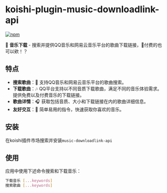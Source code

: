 # koishi-plugin-music-downloadlink-api

[![npm](https://img.shields.io/npm/v/koishi-plugin-music-downloadlink-api?style=flat-square)](https://www.npmjs.com/package/koishi-plugin-music-downloadlink-api)

🎵 **音乐下载** - 搜索并提供QQ音乐和网易云音乐平台的歌曲下载链接，🤩付费的也可以欸！？

## 特点

- **搜索歌曲**：🤩 支持QQ音乐和网易云音乐平台的歌曲搜索。
- **下载歌曲**：🎶 QQ平台支持以不同音质下载歌曲，满足不同的音乐体验需求。提供免费以及付费音乐的下载链接。
- **歌曲详情**：🎧 获取包括音质、大小和下载链接在内的歌曲详细信息。
- **友好交互**：📱 简单易用的指令，快速获取你喜欢的音乐。

## 安装

在koishi插件市场搜索并安装`music-downloadlink-api`

## 使用
应用中使用下述命令搜索和下载音乐：
```bash
下载音乐 [...keywords]
搜索歌曲 [...keywords]
```